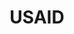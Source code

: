 ---
# This topic lives at
# https://digital.gov/topics/usaid

# Topic Title
title: "USAID"

# description — keep it short and clear
summary: ""

# Weight
weight: 1

# For more information on managing topics,
# see https://github.com/GSA/digitalgov.gov/wiki/topics
---